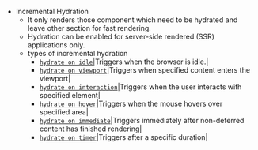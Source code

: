 - Incremental Hydration
	- It only renders those component which need to be hydrated and leave other section for fast rendering.
	- Hydration can be enabled for server-side rendered (SSR) applications only.
	- types of incremental hydration
		- [`hydrate on idle`](https://angular.dev/guide/incremental-hydration#hydrate-on-idle)|Triggers when the browser is idle.|
		- [`hydrate on viewport`](https://angular.dev/guide/incremental-hydration#hydrate-on-viewport)|Triggers when specified content enters the viewport|
		- [`hydrate on interaction`](https://angular.dev/guide/incremental-hydration#hydrate-on-interaction)|Triggers when the user interacts with specified element|
		- [`hydrate on hover`](https://angular.dev/guide/incremental-hydration#hydrate-on-hover)|Triggers when the mouse hovers over specified area|
		- [`hydrate on immediate`](https://angular.dev/guide/incremental-hydration#hydrate-on-immediate)|Triggers immediately after non-deferred content has finished rendering|
		- [`hydrate on timer`](https://angular.dev/guide/incremental-hydration#hydrate-on-timer)|Triggers after a specific duration|